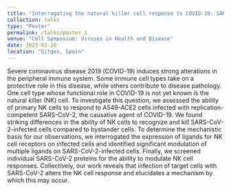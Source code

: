 ```yaml
---
title: "Interrogating the natural killer cell response to COVID-19: SARS-CoV-2 modulates ligands for NK cell receptors & escapes NK cell killing"
collection: talks
type: "Poster"
permalink: /talks/poster_1
venue: "Cell Symposium: Viruses in Health and Disease"
date: 2023-03-20
location: "Sitges, Spain"
---
```

Severe coronavirus disease 2019 (COVID-19) induces strong alterations in the peripheral immune system. Some immune cell types take on a protective role in this disease, while others contribute to disease pathology. One cell type whose functional role in COVID-19 is not yet known is the natural killer (NK) cell. To investigate this question, we assessed the ability of primary NK cells to respond to A549-ACE2 cells infected with replication-competent SARS-CoV-2, the causative agent of COVID-19. We found striking differences in the ability of NK cells to recognize and kill SARS-CoV-2-infected cells compared to bystander cells. To determine the mechanistic basis for our observations, we interrogated the expression of ligands for NK cell receptors on infected cells and identified significant modulation of multiple ligands on SARS-CoV-2-infected cells. Finally, we screened individual SARS-CoV-2 proteins for the ability to modulate NK cell responses. Collectively, our work reveals that infection of target cells with SARS-CoV-2 alters the NK cell response and elucidates a mechanism by which this may occur.
